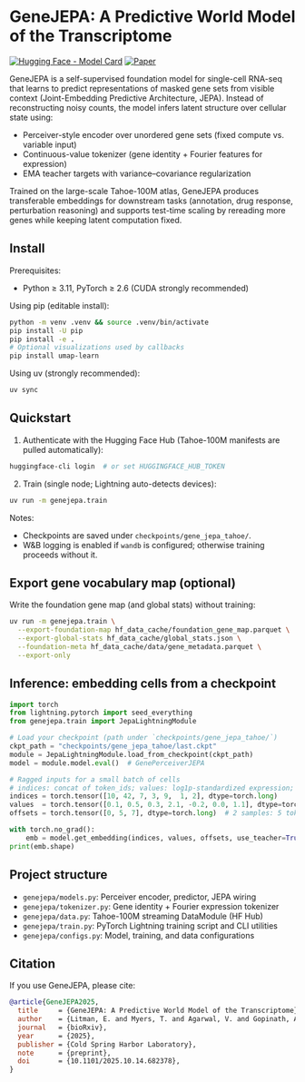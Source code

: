 # GeneJEPA: A Predictive World Model of the Transcriptome

[![Hugging Face - Model Card](https://img.shields.io/badge/HuggingFace-Model%20Card-ffcc4d?logo=huggingface&logoColor=white&labelColor=000000)](https://huggingface.co/elonlit/GeneJEPA) [![Paper](https://img.shields.io/badge/Paper-bioRxiv-1e90ff?labelColor=000000)](https://doi.org/10.1101/2025.10.14.682378)

GeneJEPA is a self-supervised foundation model for single-cell RNA-seq that learns to predict representations of masked gene sets from visible context (Joint-Embedding Predictive Architecture, JEPA). Instead of reconstructing noisy counts, the model infers latent structure over cellular state using:

- Perceiver-style encoder over unordered gene sets (fixed compute vs. variable input)
- Continuous-value tokenizer (gene identity + Fourier features for expression)
- EMA teacher targets with variance–covariance regularization

Trained on the large-scale Tahoe-100M atlas, GeneJEPA produces transferable embeddings for downstream tasks (annotation, drug response, perturbation reasoning) and supports test-time scaling by rereading more genes while keeping latent computation fixed.


## Install

Prerequisites:
- Python ≥ 3.11, PyTorch ≥ 2.6 (CUDA strongly recommended)

Using pip (editable install):

```bash
python -m venv .venv && source .venv/bin/activate
pip install -U pip
pip install -e .
# Optional visualizations used by callbacks
pip install umap-learn
```

Using uv (strongly recommended):

```bash
uv sync
```


## Quickstart

1) Authenticate with the Hugging Face Hub (Tahoe-100M manifests are pulled automatically):

```bash
huggingface-cli login  # or set HUGGINGFACE_HUB_TOKEN
```

2) Train (single node; Lightning auto-detects devices):

```bash
uv run -m genejepa.train
```

Notes:
- Checkpoints are saved under `checkpoints/gene_jepa_tahoe/`.
- W&B logging is enabled if `wandb` is configured; otherwise training proceeds without it.


## Export gene vocabulary map (optional)

Write the foundation gene map (and global stats) without training:

```bash
uv run -m genejepa.train \
  --export-foundation-map hf_data_cache/foundation_gene_map.parquet \
  --export-global-stats hf_data_cache/global_stats.json \
  --foundation-meta hf_data_cache/data/gene_metadata.parquet \
  --export-only
```


## Inference: embedding cells from a checkpoint

```python
import torch
from lightning.pytorch import seed_everything
from genejepa.train import JepaLightningModule

# Load your checkpoint (path under `checkpoints/gene_jepa_tahoe/`)
ckpt_path = "checkpoints/gene_jepa_tahoe/last.ckpt"
module = JepaLightningModule.load_from_checkpoint(ckpt_path)
model = module.model.eval()  # GenePerceiverJEPA

# Ragged inputs for a small batch of cells
# indices: concat of token_ids; values: log1p-standardized expression; offsets: prefix sums
indices = torch.tensor([10, 42, 7, 3, 9,  1, 2], dtype=torch.long)
values  = torch.tensor([0.1, 0.5, 0.3, 2.1, -0.2, 0.0, 1.1], dtype=torch.float32)
offsets = torch.tensor([0, 5, 7], dtype=torch.long)  # 2 samples: 5 tokens, then 2 tokens

with torch.no_grad():
    emb = model.get_embedding(indices, values, offsets, use_teacher=True)  # [batch, d]
print(emb.shape)
```


## Project structure

- `genejepa/models.py`: Perceiver encoder, predictor, JEPA wiring
- `genejepa/tokenizer.py`: Gene identity + Fourier expression tokenizer
- `genejepa/data.py`: Tahoe-100M streaming DataModule (HF Hub)
- `genejepa/train.py`: PyTorch Lightning training script and CLI utilities
- `genejepa/configs.py`: Model, training, and data configurations


## Citation

If you use GeneJEPA, please cite:

```bibtex
@article{GeneJEPA2025,
  title     = {GeneJEPA: A Predictive World Model of the Transcriptome},
  author    = {Litman, E. and Myers, T. and Agarwal, V. and Gopinath, A. and Li, O. and Mittal, E. and Kassis, T.},
  journal   = {bioRxiv},
  year      = {2025},
  publisher = {Cold Spring Harbor Laboratory},
  note      = {preprint},
  doi       = {10.1101/2025.10.14.682378},
}
```

